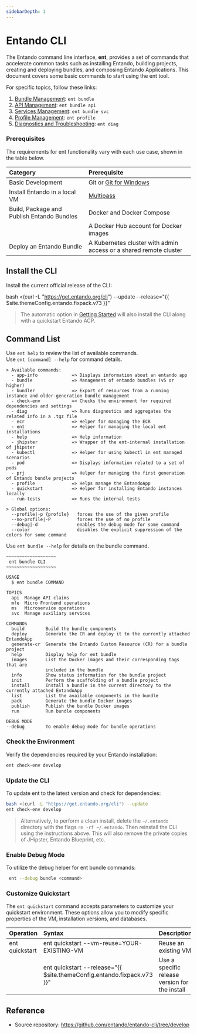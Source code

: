```yaml
---
sidebarDepth: 1
---
```


# Entando CLI

The Entando command line interface, **ent**, provides a set of commands that accelerate common tasks such as installing Entando, building projects, creating and deploying bundles, and composing Entando Applications. This document covers some basic commands to start using the ent tool.

For specific topics, follow these links:
1. [Bundle Management](ent-bundle.md): `ent bundle`
2. [API Management](ent-api.md): `ent bundle api`
3. [Services Management](ent-svc.md): `ent bundle svc`
4. [Profile Management](ent-profile.md): `ent profile`
5. [Diagnostics and Troubleshooting](ent-diag.md): `ent diag`

### Prerequisites

The requirements for ent functionality vary with each use case, shown in the table below. 

| Category | Prerequisite
| :- | :-
| Basic Development| Git or [Git for Windows](https://gitforwindows.org)
| Install Entando in a local VM | [Multipass](https://multipass.run/#install)
| Build, Package and Publish Entando Bundles | Docker and Docker Compose
| | A Docker Hub account for Docker images
| Deploy an Entando Bundle | A Kubernetes cluster with admin access or a shared remote cluster


## Install the CLI
Install the current official release of the CLI:

<EntandoCode> bash <(curl -L "https://get.entando.org/cli") --update --release="{{ $site.themeConfig.entando.fixpack.v73 }}" </EntandoCode>

>The automatic option in [Getting Started](../getting-started/) will also install the CLI along with a quickstart Entando ACP.

## Command List
Use `ent help` to review the list of available commands.\
Use `ent [command] --help` for command details.
```
> Available commands:
  - app-info             => Displays information about an entando app
  - bundle               => Management of entando bundles (v5 or higher)
  - bundler              => Export of resources from a running instance and older-generation bundle management 
  - check-env            => Checks the environment for required dependencies and settings
  - diag                 => Runs diagnostics and aggregates the related info in a .tgz file
  - ecr                  => Helper for managing the ECR
  - ent                  => Helper for managing the local ent installations
  - help                 => Help information
  - jhipster             => Wrapper of the ent-internal installation of jhipster
  - kubectl              => Helper for using kubectl in ent managed scenarios
  - pod                  => Displays information related to a set of pods
  - prj                  => Helper for managing the first generation of Entando bundle projects
  - profile              => Helps manage the EntandoApp
  - quickstart           => Helper for installing Entando instances locally
  - run-tests            => Runs the internal tests

> Global options:
  --profile|-p {profile}   forces the use of the given profile
  --no-profile|-P          forces the use of no profile       
  --debug|-d               enables the debug mode for some command
  --color                  disables the explicit suppression of the colors for some command
```
Use `ent bundle --help` for details on the bundle command.

```
~~~~~~~~~~~~~~~~~~~
 ent bundle CLI
~~~~~~~~~~~~~~~~~~~

USAGE
  $ ent bundle COMMAND

TOPICS
  api  Manage API claims
  mfe  Micro Frontend operations
  ms   Microservice operations
  svc  Manage auxiliary services

COMMANDS
  build        Build the bundle components
  deploy       Generate the CR and deploy it to the currently attached EntandoApp
  generate-cr  Generate the Entando Custom Resource (CR) for a bundle project
  help         Display help for ent bundle
  images       List the Docker images and their corresponding tags that are
               included in the bundle
  info         Show status information for the bundle project
  init         Perform the scaffolding of a bundle project
  install      Install a bundle in the current directory to the currently attached EntandoApp 
  list         List the available components in the bundle
  pack         Generate the bundle Docker images
  publish      Publish the bundle Docker images
  run          Run bundle components

DEBUG MODE
--debug        To enable debug mode for bundle operations    

```
### Check the Environment

Verify the dependencies required by your Entando installation:
``` bash
ent check-env develop
```

### Update the CLI
To update ent to the latest version and check for dependencies:

``` sh
bash <(curl -L "https://get.entando.org/cli") --update
ent check-env develop
```
>Alternatively, to perform a clean install, delete the `~/.entando` directory with the flags `rm -rf ~/.entando`. Then reinstall the CLI using the instructions above. This will also remove the private copies of JHipster, Entando Blueprint, etc.

### Enable Debug Mode
To utilize the debug helper for ent bundle commands:
``` sh
 ent --debug bundle <command>
```

### Customize Quickstart
The `ent quickstart` command accepts parameters to customize your quickstart environment. These options allow you to modify specific properties of the VM, installation versions, and databases.

|Operation |Syntax|Description|
|:--|:--|:--|
|ent quickstart| ent quickstart --vm-reuse=YOUR-EXISTING-VM| Reuse an existing VM
||ent quickstart --release="{{ $site.themeConfig.entando.fixpack.v73 }}" | Use a specific release version for the install


## Reference
* Source repository: <https://github.com/entando/entando-cli/tree/develop>